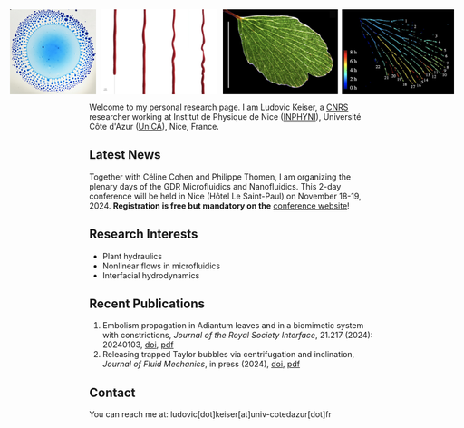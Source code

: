 <div style="display: flex; justify-content: center; align-items: center; gap: 10px;">
    <img src="/images/Marangoni bursting.png" alt="Marangoni Bursting Image" style="height: 150px; width: auto;">
    <img src="/images/Helical_drainage1.jpg" alt="Helical Drainage Image" style="height: 150px; width: auto;">
    <img src="/images/Leaves_embolized.png" alt="Embolized Leaves Image" style="height: 150px; width: auto;">
</div>
<meta name="description" content="Personal website of Ludovic Keiser, CNRS Researcher specializing in soft matter physics, biomimetics, and microfluidics.">
<meta name="keywords" content="Ludovic Keiser, physics, soft matter, biomimetics, microfluidics, cavitation, plant hydraulics, CNRS, Université Côte d'Azur, UniCA, soft matter, biomimetics, microfluidics, research">
<meta name="author" content="Ludovic Keiser">


Welcome to my personal research page. I am Ludovic Keiser, a [CNRS](https://www.cnrs.fr/en) researcher working at Institut de Physique de Nice ([INPHYNI](https://inphyni.univ-cotedazur.eu)), Université Côte d'Azur ([UniCA](https://univ-cotedazur.eu)), Nice, France.

## Latest News

Together with Céline Cohen and Philippe Thomen, I am organizing the plenary days of the GDR Microfluidics and Nanofluidics. This 2-day conference will be held in Nice (Hôtel Le Saint-Paul) on November 18-19, 2024. **Registration is free but mandatory on the** [conference website](https://gdr-mnf-2024.sciencesconf.org)!

## Research Interests

- Plant hydraulics
- Nonlinear flows in microfluidics
- Interfacial hydrodynamics

## Recent Publications

1. Embolism propagation in Adiantum leaves and in a biomimetic system with constrictions, *Journal of the Royal Society Interface*, 21.217 (2024): 20240103, [doi](http://doi.org/10.1098/rsif.2024.0103), [pdf](/publications/Keiser2024_JRSI.pdf)
2. Releasing trapped Taylor bubbles via centrifugation and inclination, *Journal of Fluid Mechanics*, in press (2024), [doi](https://doi.org/10.48550/arXiv.2404.17934), [pdf](/publications/Marcotte2024_JFM.pdf)

## Contact
You can reach me at: ludovic[dot]keiser[at]univ-cotedazur[dot]fr
